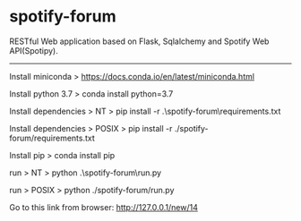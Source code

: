 # spotify-forum
RESTful Web application based on Flask, Sqlalchemy and Spotify Web API(Spotipy).

_______________________________________________________________________________

Install miniconda > https://docs.conda.io/en/latest/miniconda.html

Install python 3.7 > conda install python=3.7

Install dependencies > NT > pip install -r .\spotify-forum\requirements.txt

Install dependencies > POSIX > pip install -r ./spotify-forum/requirements.txt

Install pip > conda install pip

run > NT > python .\spotify-forum\run.py

run > POSIX > python ./spotify-forum/run.py

Go to this link from browser: http://127.0.0.1/new/14

